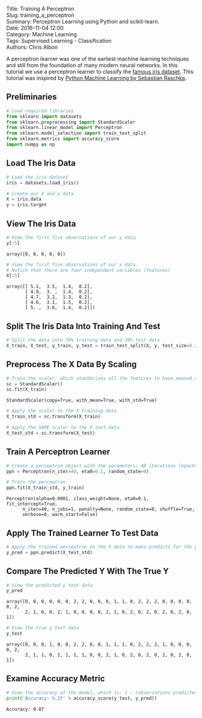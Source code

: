 Title: Training A Perceptron  
Slug: training_a_perceptron  
Summary: Perceptron Learning using Python and scikit-learn.  
Date: 2016-11-04 12:00  
Category: Machine Learning  
Tags: Supervised Learning - Classification  
Authors: Chris Albon

A perceptron learner was one of the earliest machine learning techniques and still from the foundation of many modern neural networks. In this tutorial we use a perceptron learner to classify the [famous iris dataset](https://en.wikipedia.org/wiki/Iris_flower_data_set). This tutorial was inspired by [Python Machine Learning by Sebastian Raschka](http://amzn.to/2iyMbpA).

## Preliminaries


```python
# Load required libraries
from sklearn import datasets
from sklearn.preprocessing import StandardScaler
from sklearn.linear_model import Perceptron
from sklearn.model_selection import train_test_split
from sklearn.metrics import accuracy_score
import numpy as np
```

## Load The Iris Data


```python
# Load the iris dataset
iris = datasets.load_iris()

# Create our X and y data
X = iris.data
y = iris.target
```

## View The Iris Data


```python
# View the first five observations of our y data
y[:5]
```




    array([0, 0, 0, 0, 0])




```python
# View the first five observations of our x data.
# Notice that there are four independent variables (features)
X[:5]
```




    array([[ 5.1,  3.5,  1.4,  0.2],
           [ 4.9,  3. ,  1.4,  0.2],
           [ 4.7,  3.2,  1.3,  0.2],
           [ 4.6,  3.1,  1.5,  0.2],
           [ 5. ,  3.6,  1.4,  0.2]])



## Split The Iris Data Into Training And Test


```python
# Split the data into 70% training data and 30% test data
X_train, X_test, y_train, y_test = train_test_split(X, y, test_size=0.3)
```

## Preprocess The X Data By Scaling


```python
# Train the scaler, which standarizes all the features to have mean=0 and unit variance
sc = StandardScaler()
sc.fit(X_train)
```




    StandardScaler(copy=True, with_mean=True, with_std=True)




```python
# Apply the scaler to the X training data
X_train_std = sc.transform(X_train)

# Apply the SAME scaler to the X test data
X_test_std = sc.transform(X_test)
```

## Train A Perceptron Learner


```python
# Create a perceptron object with the parameters: 40 iterations (epochs) over the data, and a learning rate of 0.1
ppn = Perceptron(n_iter=40, eta0=0.1, random_state=0)

# Train the perceptron
ppn.fit(X_train_std, y_train)
```




    Perceptron(alpha=0.0001, class_weight=None, eta0=0.1, fit_intercept=True,
          n_iter=40, n_jobs=1, penalty=None, random_state=0, shuffle=True,
          verbose=0, warm_start=False)



## Apply The Trained Learner To Test Data


```python
# Apply the trained perceptron on the X data to make predicts for the y test data
y_pred = ppn.predict(X_test_std)
```

## Compare The Predicted Y With The True Y


```python
# View the predicted y test data
y_pred
```




    array([0, 0, 0, 0, 0, 0, 2, 2, 0, 0, 0, 1, 1, 0, 2, 2, 2, 0, 0, 0, 0, 0, 2,
           2, 1, 0, 0, 2, 1, 0, 0, 0, 0, 2, 1, 0, 2, 0, 2, 0, 2, 0, 2, 0, 1])




```python
# View the true y test data
y_test
```




    array([0, 0, 0, 1, 0, 0, 2, 2, 0, 0, 1, 1, 1, 0, 2, 2, 2, 1, 0, 0, 0, 0, 2,
           2, 1, 1, 0, 2, 1, 1, 1, 0, 0, 2, 1, 0, 2, 0, 2, 0, 2, 0, 2, 0, 1])



## Examine Accuracy Metric


```python
# View the accuracy of the model, which is: 1 - (observations predicted wrong / total observations)
print('Accuracy: %.2f' % accuracy_score(y_test, y_pred))
```

    Accuracy: 0.87
